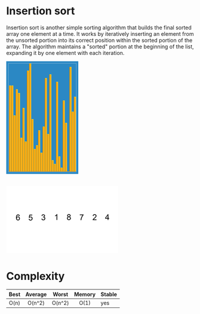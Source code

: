 # Insertion sort
Insertion sort is another simple sorting algorithm that builds the final sorted array one element at a time. It works by iteratively inserting an element from the unsorted portion into its correct position within the sorted portion of the array. The algorithm maintains a "sorted" portion at the beginning of the list, expanding it by one element with each iteration.


![Alt text](https://github.com/Danish9991/Data-structures-and-Algorithms-/blob/main/algorithms/sorting/insertion-sort/assets/insertion-one.gif)

![Alt text](https://github.com/Danish9991/Data-structures-and-Algorithms-/blob/main/algorithms/sorting/insertion-sort/assets/insertion-two.gif)
---

# Complexity

| Best        | Average       | Worst         | Memory        | Stable   | 
|:-----------:|:-------------:|:-------------:|:-------------:|:---------|
| O(n)        | O(n^2)        | O(n^2)        | O(1)          | yes      |